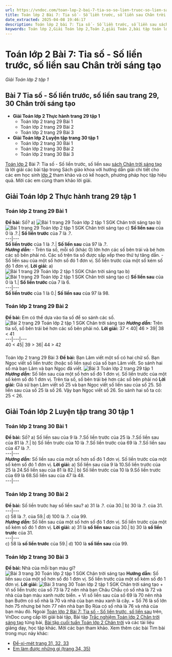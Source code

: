```yaml
---
url: https://vndoc.com/toan-lop-2-bai-7-tia-so-so-lien-truoc-so-lien-sau-sach-chan-troi-sang-tao-236002
title: Toán lớp 2 Bài 7: Tia số - Số liền trước, số liền sau Chân trời sáng tạo - Giải Toán lớp 2 tập 1 - VnDoc.com
date_extracted: 2025-04-08 19:46:17
description: Toán lớp 2 bài 7: Tia số - Số liền trước, số liền sau sách Chân trời sáng tạo với hướng dẫn chi tiết lời giải giúp cho các em học sinh tham khảo, ôn tập, củng cố kỹ năng giải Toán lớp 2.
keywords: Toán lớp 2,Giải Toán lớp 2,Toán 2,giải Toán 2,bài tập toán lớp 2,toan lop 2,toán lớp 2 tập 1,toán lớp 2 tập 2,toán 2 tập 1,toán 2 tập 2,học toán lớp 2,toán lớp 2 sách Chân trời,toán lớp 2 chân trời sáng tạo,Sách giáo khoa lớp 2 Chân trời sáng tạo,giải toán lớp 2 chân trời sáng tạo,Giải Toán lớp 2 bài 7
---
```


# Toán lớp 2 Bài 7: Tia số - Số liền trước, số liền sau Chân trời sáng tạo
 _Giải Toán lớp 2 tập 1_
## **Bài 7 Tia số - Số liền trước, số liền sau trang 29, 30 Chân trời sáng tạo**
  * **Giải Toán lớp 2 Thực hành trang 29 tập 1**
    * Toán lớp 2 trang 29 Bài 1
    * Toán lớp 2 trang 29 Bài 2
    * Toán lớp 2 trang 29 Bài 3
  * **Giải Toán lớp 2 Luyện tập trang 30 tập 1**
    * Toán lớp 2 trang 30 Bài 1
    * Toán lớp 2 trang 30 Bài 2
    * Toán lớp 2 trang 30 Bài 3

[Toán lớp 2](<https://vndoc.com/toan-lop-2-sach-chan-troi-sang-tao>) Bài 7: Tia số - Số liền trước, số liền sau [sách Chân trời sáng tạo](<https://vndoc.com/bo-sach-chan-troi-sang-tao-lop-2-232825>) là lời giải các bài tập trong Sách giáo khoa với hướng dẫn giải chi tiết cho các em học sinh [lớp 2](<https://vndoc.com/tai-lieu-hoc-tap-lop2>) tham khảo và có kế hoạch, phương pháp học tập hiệu quả. Mời các em cùng tham khảo lời giải.
## Giải Toán lớp 2 Thực hành trang 29 tập 1
### Toán lớp 2 trang 29 Bài 1
**Đề bài:** Số?
a\)
![Bài 1 trang 29 Toán lớp 2 tập 1 SGK Chân trời sáng tạo](https://i.vdoc.vn/data/image/2021/06/18/bai-1-toan-lop-2-trang-28-tap-1-chan-troi-anh-so-1.jpg)
b\)
![Bài 1 trang 29 Toán lớp 2 tập 1 SGK Chân trời sáng tạo](https://i.vdoc.vn/data/image/2021/06/18/bai-1-toan-lop-2-trang-28-tap-1-chan-troi-anh-so-2.jpg)
c\)
**Số liền sau** của 0 là .?.| **Số liền trước** của 7 là .?.  
---|---  
**Số liền trước** của 1 là .?.| **Số liền sau** của 97 là .?.  
_**Hướng dẫn:**_
\- Trên tia số, mỗi số \(khác 0\) lớn hơn các số bên trái và bé hơn các số bên phải nó.
Các số trên tia số được sắp xếp theo thứ tự tăng dần.
\- Số liền sau của một số hơn số đó 1 đơn vị.
Số liền trước của một số kém số đó 1 đơn vị.
**Lời giải:**
a\)
![Bài 1 trang 29 Toán lớp 2 tập 1 SGK Chân trời sáng tạo](https://i.vdoc.vn/data/image/2021/06/18/bai-1-toan-lop-2-trang-28-tap-1-chan-troi-anh-so-3.jpg)
b\)
![Bài 1 trang 29 Toán lớp 2 tập 1 SGK Chân trời sáng tạo](https://i.vdoc.vn/data/image/2021/06/18/bai-1-toan-lop-2-trang-28-tap-1-chan-troi-anh-so-4.jpg)
c\)
**Số liền sau** của 0 là 1.| **Số liền trước** của 7 là 6.  
---|---  
**Số liền trước** của 1 là 0.| **Số liền sau** của 97 là 98.  
### Toán lớp 2 trang 29 Bài 2
**Đề bài:** Em có thể dựa vào tia số để so sánh các số.
![Bài 2 trang 29 Toán lớp 2 tập 1 SGK Chân trời sáng tạo](https://i.vdoc.vn/data/image/2021/06/18/bai-2-toan-lop-2-trang-28-tap-1-chan-troi-anh-so-1.jpg)
_**Hướng dẫn:**_
Trên tia số, số bên trái bé hơn các số bên phải nó.
**Lời giải:**
37 < 40| 46 > 39| 38 < 41  
---|---|---  
40 < 45| 39 > 36| 44 > 42  
###   
Toán lớp 2 trang 29 Bài 3
**Đề bài:** Bạn Lâm viết một số có hai chữ số.
Bạn Ngọc viết số liền trước \(hoặc số liền sau\) của số bạn Lâm viết.
So sánh hai số mà bạn Lâm và bạn Ngọc đã viết.
![Bài 3 Toán lớp 2 trang 29 tập 1](https://i.vdoc.vn/data/image/2022/09/12/toan-lop-2-ctst-3.jpg)
_**Hướng dẫn:**_
Số liền sau của một số hơn số đó 1 đơn vị.
Số liền trước của một số kém số đó 1 đơn vị.
Trên tia số, số bên trái bé hơn các số bên phải nó
**Lời giải:**
Giả sử bạn Lâm viết số 25 và bạn Ngọc viết số liền sau của số 25.
Số liền sau của số 25 là số 26. Vậy bạn Ngọc viết số 26.
So sánh hai số ta có: 25 < 26.
## **Giải Toán lớp 2 Luyện tập trang 30 tập 1**
### **Toán lớp 2 trang 30 Bài 1**
**Đề bài:** Số?
a\) Số liền sau của 9 là .?.Số liền trước của 25 là .?.Số liền sau của 81 là .?.| b\) Số liền trước của 10 là .?.Số liền trước của 69 là .?.Số liền sau của 47 là .?.  
---|---  
_**Hướng dẫn:**_
Số liền sau của một số hơn số đó 1 đơn vị.
Số liền trước của một số kém số đó 1 đơn vị.
**Lời giải:**
a\) Số liền sau của 9 là 10.Số liền trước của 25 là 24.Số liền sau của 81 là 82.| b\) Số liền trước của 10 là 9.Số liền trước của 69 là 68.Số liền sau của 47 là 48.  
---|---  
### Toán lớp 2 trang 30 Bài 2
**Đề bài:** Số liền trước hay số liền sau?
a\) 31 là .?. của 30.| b\) 30 là .?. của 31.  
---|---  
c\) 58 là .?. của 59.| d\) 100 là .?. của 99.  
_**Hướng dẫn:**_
Số liền sau của một số hơn số đó 1 đơn vị.
Số liền trước của một số kém số đó 1 đơn vị.
**Lời giải:**
a\) 31 là **số liền sau** của 30.| b\) 30 là **số liền trước** của 31.  
---|---  
c\) 58 là **số liền trước** của 59.| d\) 100 là **số liền sau** của 99.  
### Toán lớp 2 trang 30 Bài 3
**Đề bài:** Nhà của mỗi bạn màu gì?
![Bài 3 trang 30 Toán lớp 2 tập 1 SGK Chân trời sáng tạo](https://i.vdoc.vn/data/image/2021/06/18/bai-3-toan-lop-2-trang-30-tap-1-chan-troi-anh-so-1.jpg)
**Hướng dẫn:**
Số liền sau của một số hơn số đó 1 đơn vị.
Số liền trước của một số kém số đó 1 đơn vị.
**Lời giải:**
![Bài 3 trang 30 Toán lớp 2 tập 1 SGK Chân trời sáng tạo](https://i.vdoc.vn/data/image/2021/06/18/bai-3-toan-lop-2-trang-30-tap-1-chan-troi-anh-so-2.jpg)
\+ Vì số liền trước của số 73 là 72 nên nhà bạn Châu Chấu có số nhà là 72 và nhà của bạn màu xanh nước biển.
\+ Vì số liền sau của số 69 là 70 nên nhà bạn Bướm có số nhà là 70 và nhà của bạn màu xanh lá cây.
\+ Số 76 là số lớn hơn 75 nhưng bé hơn 77 nên nhà bạn Bọ Rùa có số nhà là 76 và nhà của bạn màu đỏ.
Ngoài [Toán lớp 2 Bài 7: Tia số - Số liền trước, số liền sau](<https://vndoc.com/toan-lop-2-bai-7-tia-so-so-lien-truoc-so-lien-sau-sach-chan-troi-sang-tao-236002>) trên, VnDoc cung cấp lời giải bài tập, Bài tập [Trắc nghiệm Toán lớp 2 Chân trời sáng tạo](<https://vndoc.com/trac-nghiem-toan-lop-2-chan-troi-sang-tao> "Trắc nghiệm Toán lớp 2 Chân trời sáng tạo") từng bài, [Bài tập cuối tuần Toán lớp 2 Chân trời](<https://vndoc.com/bai-tap-cuoi-tuan-toan-lop-2-sach-chan-troi> "Bài tập cuối tuần Toán lớp 2 Chân trời") và các tài liệu giảng dạy, học tập khác. Mời các bạn tham khảo.
Xem thêm các bài Tìm bài trong mục này khác:
  * [Đề-xi-mét trang 31, 32, 33](</toan-lop-2-bai-8-de-xi-met-sach-chan-troi-sang-tao-236008>)
  * [ Em làm được những gì \(trang 34, 35\)](</toan-lop-2-bai-em-lam-duoc-nhung-gi-trang-34-35-chan-troi-sang-tao-236011>)

